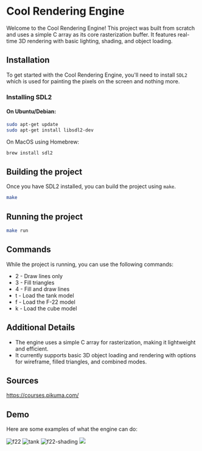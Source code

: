 # Cool Rendering Engine

Welcome to the Cool Rendering Engine! This project was built from scratch and uses a simple C array as its core rasterization buffer. It features real-time 3D rendering with basic lighting, shading, and object loading.

## Installation

To get started with the Cool Rendering Engine, you'll need to install `SDL2` which is used for painting the pixels on the screen and nothing more.

### Installing SDL2

#### On Ubuntu/Debian:

```sh
sudo apt-get update
sudo apt-get install libsdl2-dev
```

On MacOS using Homebrew:
```sh
brew install sdl2
```

## Building the project

Once you have SDL2 installed, you can build the project using `make`.
```sh
make
```

## Running the project
```sh
make run
```

## Commands
While the project is running, you can use the following commands:

- 2 - Draw lines only
- 3 - Fill triangles
- 4 - Fill and draw lines
- t - Load the tank model
- f - Load the F-22 model
- k - Load the cube model

## Additional Details

- The engine uses a simple C array for rasterization, making it lightweight and efficient.
- It currently supports basic 3D object loading and rendering with options for wireframe, filled triangles, and combined modes.

## Sources

https://courses.pikuma.com/

## Demo

Here are some examples of what the engine can do:

![f22](https://github.com/rodrigo0345/c_renderer/blob/main/assets/f22.png)
![tank](https://github.com/rodrigo0345/c_renderer/blob/main/assets/tank.png)
![f22-shading](https://github.com/rodrigo0345/c_renderer/blob/main/assets/f22-shading.png)
![](https://github.com/rodrigo0345/c_renderer/blob/main/assets/f22-shading.png)
